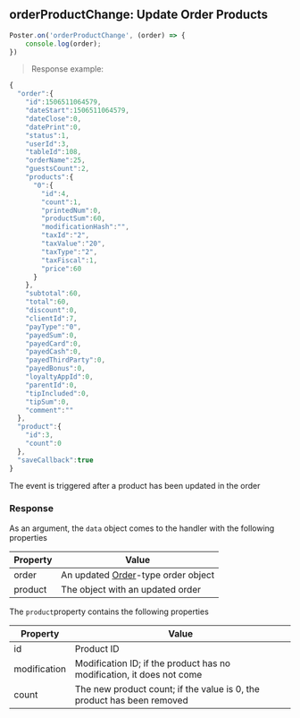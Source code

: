 ## orderProductChange: Update Order Products

```javascript
Poster.on('orderProductChange', (order) => {
	console.log(order);
})
```

> Response example:

```javascript
{
  "order":{
    "id":1506511064579,
    "dateStart":1506511064579,
    "dateClose":0,
    "datePrint":0,
    "status":1,
    "userId":3,
    "tableId":108,
    "orderName":25,
    "guestsCount":2,
    "products":{
      "0":{
        "id":4,
        "count":1,
        "printedNum":0,
        "productSum":60,
        "modificationHash":"",
        "taxId":"2",
        "taxValue":"20",
        "taxType":"2",
        "taxFiscal":1,
        "price":60
      }
    },
    "subtotal":60,
    "total":60,
    "discount":0,
    "clientId":7,
    "payType":"0",
    "payedSum":0,
    "payedCard":0,
    "payedCash":0,
    "payedThirdParty":0,
    "payedBonus":0,
    "loyaltyAppId":0,
    "parentId":0,
    "tipIncluded":0,
    "tipSum":0,
    "comment":""
  },
  "product":{
    "id":3,
    "count":0
  },
  "saveCallback":true
}
```

The event is triggered after a product has been updated in the order

### Response

As an argument, the `data` object comes to the handler with the following properties

Property | Value
-------- | -----
order | An updated [Order](/en/docs/v3/pos/types/order)-type order object
product | The object with an updated order

The `product`property contains the following properties

Property | Value
-------- | -----
id | Product ID
modification | Modification ID; if the product has no modification, it does not come
count | The new product count; if the value is 0, the product has been removed

